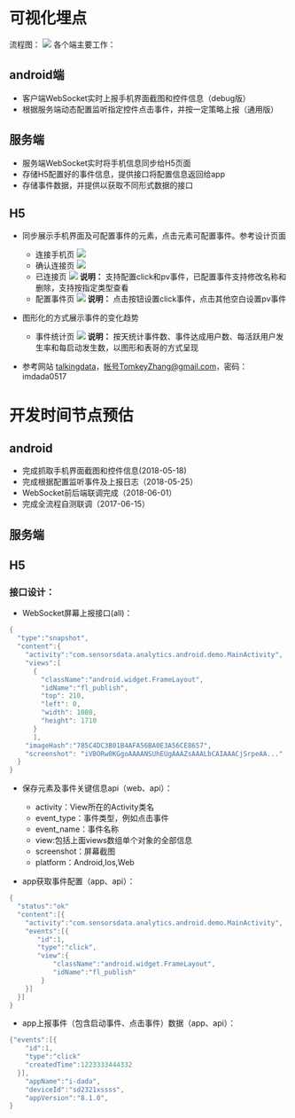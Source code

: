 # 可视化埋点
流程图：
![](https://github.com/TomkeyZhang/test1/raw/master/%E5%8F%AF%E8%A7%86%E5%8C%96%E5%9F%8B%E7%82%B9.png)
各个端主要工作：

## android端
* 客户端WebSocket实时上报手机界面截图和控件信息（debug版）
* 根据服务端动态配置监听指定控件点击事件，并按一定策略上报（通用版）

## 服务端
* 服务端WebSocket实时将手机信息同步给H5页面
* 存储H5配置好的事件信息，提供接口将配置信息返回给app
* 存储事件数据，并提供以获取不同形式数据的接口

## H5
* 同步展示手机界面及可配置事件的元素，点击元素可配置事件。参考设计页面
  + 连接手机页
  ![](https://github.com/TomkeyZhang/test1/raw/master/vi1_ready2connect.png)
  + 确认连接页
  ![](https://github.com/TomkeyZhang/test1/raw/master/vi2_connect_accept.png)
  + 已连接页
  ![](https://github.com/TomkeyZhang/test1/raw/master/vi3_connected.png)
  **说明：** 支持配置click和pv事件，已配置事件支持修改名称和删除，支持按指定类型查看
  + 配置事件页
  ![](https://github.com/TomkeyZhang/test1/raw/master/vi4_config_event.png)
  **说明：** 点击按钮设置click事件，点击其他空白设置pv事件
  
* 图形化的方式展示事件的变化趋势
  + 事件统计页
  ![](https://github.com/TomkeyZhang/test1/raw/master/vi_statistic.png)
  **说明：** 按天统计事件数、事件达成用户数、每活跃用户发生率和每启动发生数，以图形和表哥的方式呈现

* 参考网站 [talkingdata](https://www.talkingdata.com/spa/app-analytics/#/productCenter)，帐号TomkeyZhang@gmail.com，密码：imdada0517


# 开发时间节点预估
## android
* 完成抓取手机界面截图和控件信息(2018-05-18)
* 完成根据配置监听事件及上报日志（2018-05-25）
* WebSocket前后端联调完成（2018-06-01）
* 完成全流程自测联调（2017-06-15）

## 服务端

## H5


### 接口设计：
* WebSocket屏幕上报接口(all)：

```java
{
  "type":"snapshot",
  "content":{
    "activity":"com.sensorsdata.analytics.android.demo.MainActivity",
    "views":[
      {
        "className":"android.widget.FrameLayout",
        "idName":"fl_publish",
        "top": 210, 
        "left": 0, 
        "width": 1080, 
        "height": 1710
      }
      ],
    "imageHash":"785C4DC3B01B4AFA56BA0E3A56CE8657",
    "screenshot": "iVBORw0KGgoAAAANSUhEUgAAAZsAAALbCAIAAACjSrpeAA..."
  }
}
```

* 保存元素及事件关键信息api（web、api）：
	+ activity：View所在的Activity类名
	+ event_type：事件类型，例如点击事件
	+ event_name：事件名称
	+ view:包括上面views数组单个对象的全部信息
	+ screenshot：屏幕截图
	+ platform：Android,Ios,Web
 
* app获取事件配置（app、api）：
 
```java
{
  "status":"ok"
  "content":[{
    "activity":"com.sensorsdata.analytics.android.demo.MainActivity",
    "events":[{
       "id":1,
       "type":"click",
       "view":{
           "className":"android.widget.FrameLayout",
           "idName":"fl_publish"
        }
    }]
  }]
}
```

* app上报事件（包含启动事件、点击事件）数据（app、api）：
 
```java
{"events":[{
    "id":1,
    "type":"click"
    "createdTime":1223333444332
  }],
	"appName":"i-dada",
	"deviceId":"sd2321xssss",
	"appVersion":"8.1.0",
}
```



